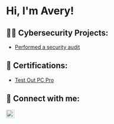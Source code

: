 <h1>Hi, I'm Avery! 

<h2>👨‍💻 Cybersecurity Projects:</h2>
    
-   [Performed a security audit](https://github.com/AveryJ99/Security-Audit)
    
<h2>📜 Certifications:</h2>

-   [Test Out PC Pro](https://certification.testout.com/verifycert/6-2C6-V38UU6)

<h2> 🤳 Connect with me:</h2>

[<img align="left" alt="AveryJohns | LinkedIn" width="22px" src="https://cdn.jsdelivr.net/npm/simple-icons@v3/icons/linkedin.svg" />][linkedin]

[linkedin]: https://www.linkedin.com/in/avery-johns-a1a5b1247/

